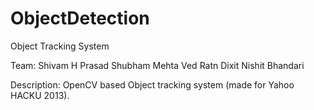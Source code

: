 ObjectDetection
===============

Object Tracking System

Team:
	Shivam H Prasad
	Shubham Mehta
	Ved Ratn Dixit
	Nishit Bhandari

Description:
	OpenCV based Object tracking system (made for Yahoo HACKU 2013).
